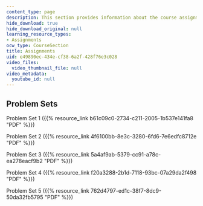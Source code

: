 ```yaml
---
content_type: page
description: This section provides information about the course assignments.
hide_download: true
hide_download_original: null
learning_resource_types:
- Assignments
ocw_type: CourseSection
title: Assignments
uid: e49890ec-434e-cf38-6a2f-428f76e3c028
video_files:
  video_thumbnail_file: null
video_metadata:
  youtube_id: null
---
```


Problem Sets
------------

Problem Set 1 ({{% resource_link b61c09c0-2734-c211-2005-1b537e141fa8 "PDF" %}})

Problem Set 2 ({{% resource_link 4f6100bb-8e3c-3280-6fd6-7e6edfc8712e "PDF" %}})

Problem Set 3 ({{% resource_link 5a4af9ab-5379-cc91-a78c-ea278eacf9b2 "PDF" %}})

Problem Set 4 ({{% resource_link f20a3288-2b1d-7118-93bc-07a29da2f498 "PDF" %}})

Problem Set 5 ({{% resource_link 762d4797-ed1c-38f7-8dc9-50da32fb5795 "PDF" %}})